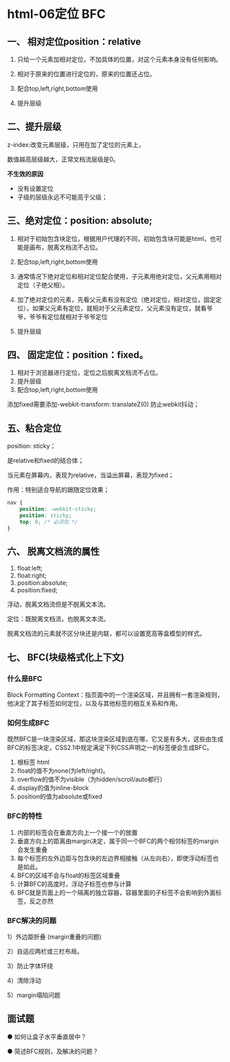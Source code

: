 # html-06定位 BFC
## 一、 相对定位position：relative
1. 只给一个元素加相对定位，不加具体的位置，对这个元素本身没有任何影响。

2. 相对于原来的位置进行定位的，原来的位置还占位。

3. 配合top,left,right,bottom使用

4. 提升层级



## 二、提升层级
z-index:改变元素层级，只用在加了定位的元素上，

数值越高层级越大，正常文档流层级是0。

**不生效的原因**

* 没有设置定位
* 子级的层级永远不可能高于父级；





## 三、绝对定位：position: absolute;
1. 相对于初始包含块定位，根据用户代理的不同，初始包含块可能是html，也可能是画布，脱离文档流不占位。

3. 配合top,left,right,bottom使用

4. 通常情况下绝对定位和相对定位配合使用，子元素用绝对定位，父元素用相对定位（子绝父相）。

5. 加了绝对定位的元素，先看父元素有没有定位（绝对定位，相对定位，固定定位），如果父元素有定位，就相对于父元素定位，父元素没有定位，就看爷爷，爷爷有定位就相对于爷爷定位

6. 提升层级



## 四、 固定定位：position：fixed。
1. 相对于浏览器进行定位，定位之后脱离文档流不占位。
3. 提升层级
4. 配合top,left,right,bottom使用

添加fixed需要添加-webkit-transform: translateZ(0) 防止webkit抖动；



## 五、粘合定位

position: sticky；

是relative和fixed的结合体；

当元素在屏幕内，表现为relative，当溢出屏幕，表现为fixed；

作用：特别适合导航的跟随定位效果；

```css
nav {
    position: -webkit-sticky;
    position: sticky;
    top: 0; /* 必须加 */
}
```



 

## 六、 脱离文档流的属性
1. float:left;
2. float:right;
3. position:absolute;
4. position:fixed;

浮动，脱离文档流但是不脱离文本流。

定位：既脱离文档流，也脱离文本流。

脱离文档流的元素就不区分块还是内联，都可以设置宽高等盒模型的样式。

 


## 七、 BFC(块级格式化上下文)
### 什么是BFC

Block Formatting Context：指页面中的一个渲染区域，并且拥有一套渲染规则，他决定了其子标签如何定位，以及与其他标签的相互关系和作用。



### 如何生成BFC

既然BFC是一块渲染区域，那这块渲染区域到底在哪，它又是有多大，这些由生成BFC的标签决定，CSS2.1中规定满足下列CSS声明之一的标签便会生成BFC。

1. 根标签 html
2. float的值不为none(为left/right)。
3. overflow的值不为visible（为hidden/scroll/auto都行）
4. display的值为inline-block
5. position的值为absolute或fixed



### BFC的特性

1. 内部的标签会在垂直方向上一个接一个的放置
2. 垂直方向上的距离由margin决定，属于同一个BFC的两个相邻标签的margin会发生重叠 
3. 每个标签的左外边距与包含块的左边界相接触（从左向右），即使浮动标签也是如此。
4. BFC的区域不会与float的标签区域重叠
5. 计算BFC的高度时，浮动子标签也参与计算
6. BFC就是页面上的一个隔离的独立容器，容器里面的子标签不会影响到外面标签，反之亦然 





### BFC解决的问题

1）外边距折叠 (margin重叠的问题)

2）自适应两栏或三栏布局。

3）防止字体环绕

4）清除浮动 

5）margin塌陷问题 











## 面试题
● 如何让盒子水平垂直居中？

● 简述BFC规则，及解决的问题？

